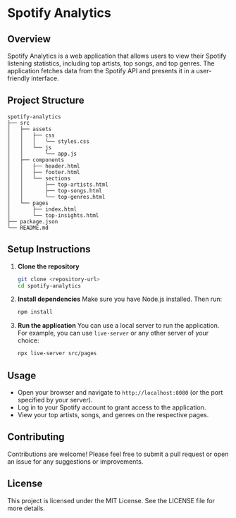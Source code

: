 # Spotify Analytics

## Overview
Spotify Analytics is a web application that allows users to view their Spotify listening statistics, including top artists, top songs, and top genres. The application fetches data from the Spotify API and presents it in a user-friendly interface.

## Project Structure
```
spotify-analytics
├── src
│   ├── assets
│   │   ├── css
│   │   │   └── styles.css
│   │   └── js
│   │       └── app.js
│   ├── components
│   │   ├── header.html
│   │   ├── footer.html
│   │   └── sections
│   │       ├── top-artists.html
│   │       ├── top-songs.html
│   │       └── top-genres.html
│   └── pages
│       ├── index.html
│       └── top-insights.html
├── package.json
└── README.md
```

## Setup Instructions
1. **Clone the repository**
   ```bash
   git clone <repository-url>
   cd spotify-analytics
   ```

2. **Install dependencies**
   Make sure you have Node.js installed. Then run:
   ```bash
   npm install
   ```

3. **Run the application**
   You can use a local server to run the application. For example, you can use `live-server` or any other server of your choice:
   ```bash
   npx live-server src/pages
   ```

## Usage
- Open your browser and navigate to `http://localhost:8080` (or the port specified by your server).
- Log in to your Spotify account to grant access to the application.
- View your top artists, songs, and genres on the respective pages.

## Contributing
Contributions are welcome! Please feel free to submit a pull request or open an issue for any suggestions or improvements.

## License
This project is licensed under the MIT License. See the LICENSE file for more details.